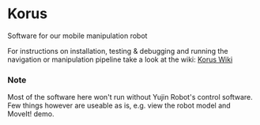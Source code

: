 # Korus

Software for our mobile manipulation robot

For instructions on installation, testing & debugging and running the navigation or manipulation pipeline take a look at the wiki:
[Korus Wiki](https://github.com/yujinrobot/korus/wiki)

### Note

Most of the software here won't run without Yujin Robot's control software.
Few things however are useable as is, e.g. view the robot model and MoveIt! demo.
